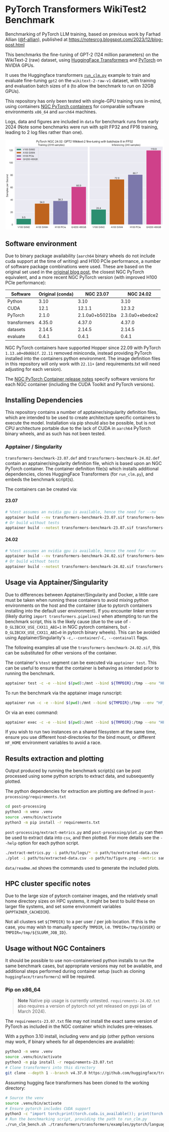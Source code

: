 # PyTorch Transformers WikiTest2 Benchmark

Benchmarking of PyTorch LLM training, based on previous work by Farhad Allian ([@f-allian](https://github.com/f-allian)), published at https://notesrcg.blogspot.com/2023/12/blog-post.html

This benchmarks the fine-tuning of GPT-2 (124 million parameters) on the WikiText-2 (raw) dataset, using [HuggingFace Transformers](https://huggingface.co/docs/transformers/en/index) and [PyTorch](https://pytorch.org/) on NVIDIA GPUs.

It uses the Huggingface transformers [`run_clm.py`](https://github.com/huggingface/transformers/blob/main/examples/pytorch/language-modeling/run_clm.py) example to train and evaluate fine-tuning `gpt2` on the `wikitext-2-raw-v1` dataset, with training and evaluation batch sizes of `8` (to allow the benchmark to run on 32GB GPUs).

This repository has only been tested with single-GPU training runs in-mind, using containers [NGC PyTorch containers](https://docs.nvidia.com/deeplearning/frameworks/pytorch-release-notes/index.html) for comparable software environments `x86_64` and `aarch64` machines.

Logs, data and figures are included in `data` for benchmark runs from early 2024 (Note some benchmarks were run with split FP32 and FP16 training, leading to 2 log files rather than one).

![Samples per second for training and evaluation phases of the wikitext2 fine-tuning benchmark in FP32 with a batch size of 8, using a container based on NGC PyTorch 24.02](data/png/ngc-24.02/ngc-pytorch-24.02-fp32-samples-per-second.png)

## Software environment

Due to binary package availability (`aarch64` binary wheels do not include cuda support at the time of writing) and H100 PCIe performance, a number of software package combinations were used.
These are based on the original set used in the [original blog post](https://notesrcg.blogspot.com/2023/12/blog-post.html), the closest NGC PyTorch equivalent, and a more recent NGC PyTorch version (with improved H100 PCIe performance):

| Software     | Original (conda) | NGC 23.07       | NGC 24.02       |
|--------------|------------------|-----------------|-----------------|
| Python       | 3.10             | 3.10            | 3.10            |
| CUDA         | 12.1             | 12.1.1          | 12.3.2          |
| PyTorch      | 2.1.0            | 2.1.0a0+b5021ba | 2.3.0a0+ebedce2 |
| transformers | 4.35.0           | 4.37.0          | 4.37.0          |
| datasets     | 2.14.5           | 2.14.5          | 2.14.5          |
| evaluate     | 0.4.1            | 0.4.1           | 0.4.1           |

NGC PyTorch containers have supported Hopper since 22.09 with PyTorch `1.13.a0+d0d6b1f`.
`22.11` removed miniconda, instead providing PyTorch installed into the containers python environment. The image definition files in this repository will only work with `22.11+` (and requirements.txt will need adjusting for each version).

The [NGC PyTorch Container release notes](https://docs.nvidia.com/deeplearning/frameworks/pytorch-release-notes/index.html) specify software versions for each NGC container (including the CUDA Toolkit and PyTorch versions).

## Installing Dependencies

This repository contains a number of apptainer/singularity definition files, which are intended to be used to create architecture specific containers to execute the model.
Installation via pip should also be possible, but is not CPU architecture portable due to the lack of CUDA in `aarch64` PyTorch binary wheels, and as such has not been tested.

### Apptainer / Singularity

`transformers-benchmark-23.07.def` and `transformers-benchmark-24.02.def` contain an apptainer/singularity definition file, which is based upon an NGC PyTorch container.
The container definition file(s) which installs additional dependencies, clones HuggingFace Transformers (for `run_clm.py`), and embeds the benchmark script(s).

The containers can be created via:

#### 23.07

```bash
# %test assumes an nvidia gpu is available, hence the need for --nv
apptainer build --nv transformers-benchmark-23.07.sif transformers-benchmark-23.07.def
# Or build without tests
apptainer build --notest transformers-benchmark-23.07.sif transformers-benchmark-23.07.def
```

#### 24.02

```bash
# %test assumes an nvidia gpu is available, hence the need for --nv
apptainer build --nv transformers-benchmark-24.02.sif transformers-benchmark-24.02.def
# Or build without tests
apptainer build --notest transformers-benchmark-24.02.sif transformers-benchmark-24.02.def
```

## Usage via Apptainer/Singularity

Due to differences between Apptainer/Singularity and Docker, a little care must be taken when running these containers to avoid mixing python environments on the host and the container (due to pytorch containers installing into the default user environment).
If you encounter linker errors (likely during `import transformers.pipelines`) when attempting to run the benchmark script, this is the likely cause (due to the use of `-D_GLIBCXX_USE_CXX11_ABI=1` in NGC pytorch containers, but `-D_GLIBCXX_USE_CXX11_ABI=0` in pytorch binary wheels).
This can be avoided using Apptainer/Singularity's `-c,--container`/`-C, --containall` flags.

The following examples all use the `transformers-benchmark-24.02.sif`, this can be substituted for other versions of the container.

The container's `%test` segment can be executed via `apptainer test`. This can be useful to ensure that the container is behaving as intended prior to running the benchmark.

```bash
apptainer test -c -e --bind $(pwd):/mnt --bind ${TMPDIR}:/tmp --env "HF_HOME=/mnt/hf_home" --env "TMPDIR=/tmp/$USER" --nv transformers-benchmark-24.02.sif 
```

To run the benchmark via the apptainer image runscript:

```bash
apptainer run -c -e --bind $(pwd):/mnt --bind ${TMPDIR}:/tmp --env "HF_HOME=/mnt/hf_home" --env "TMPDIR=/tmp/$USER" --nv transformers-benchmark-24.02.sif 
```

Or via an exec command:

```bash
apptainer exec -c -e --bind $(pwd):/mnt --bind ${TMPDIR}:/tmp --env "HF_HOME=/mnt/hf_home" --env "TMPDIR=/tmp/$USER" --nv transformers-benchmark-24.02.sif /opt/run_clm_bench.sh /opt/transformers/examples/pytorch/language-modeling/run_clm.py
```

If you wish to run two instances on a shared filesystem at the same time, ensure you use different host-directories for the bind mount, or different `HF_HOME` environment variables to avoid a race.

## Results extraction and plotting

Output produced by running the benchmark script(s) can be post processed using some python scripts to extract data, and subsequently plotted.

The python dependencies for extraction are plotting are defined in `post-processing/requirements.txt`

```bash
cd post-processing
python3 -m venv .venv
source .venv/bin/activate
python3 -m pip install -r requirements.txt
```

`post-processing/extract-metrics.py` and `post-processing/plot.py` can then be used to extract data into `csv`, and then plotted. For more details see the `--help` option for each python script.

```bash
./extract-metrics.py -i path/to/logs/* -o path/to/extracted-data.csv
./plot -i path/to/extracted-data.csv -o path/to/figure.png --metric samples_per_second --fp32
```

`data/readme.md` shows the commands used to generate the included plots.

## HPC cluster specific notes

Due to the large size of pytorch container images, and the relatively small home directory sizes on HPC systems, it might be best to build these on larger file systems, and set some environment variables (`APPTAINER_CACHEDIR`).


Not all clusters set `${TMPDIR}` to a per user / per job location.
If this is the case, you may wish to manually specify `TMPDIR`, i.e. `TMPDIR=/tmp/${USER}` or `TMPDIR=/tmp/${SLURM_JOB_ID}`.

## Usage without NGC Containers

It should be possible to use non-containerised python installs to run the same benchmark cases, but appropriate versions may not be available, and additional steps performed during container setup (such as cloning `huggingface/transformers`) will be required.

### Pip on x86_64

> **Note** Native pip usage is currently untested. `requirements-24.02.txt` also requires a version of pytorch not yet released on pypi (as of March 2024).

The `requirements-23.07.txt` file may not install the exact same version of PyTorch as included in the NGC container which includes pre-releases.

With a python 3.10 install, including venv and pip (other python versions may work, if binary wheels for all dependencies are available):

```bash
python3 -m venv .venv
source .venv/bin/activate
python3 -m pip install -r requirements-23.07.txt
# Clone transformers into this directory
git clone --depth 1 --branch v4.37.0 https://github.com/huggingface/transformers.git
```

Assuming hugging face transformers has been cloned to the working directory:

```bash
# Source the venv
source .venv/bin/activate
# Ensure pytorch includes CUDA support
python3 -c "import torch;print(torch.cuda.is_available()); print(torch.cuda.get_arch_list())"
# Run the benchmarking script, providing the path to run_clm.py
./run_clm_bench.sh ./transformers/transformers/examples/pytorch/language-modeling/run_clm.py
```
